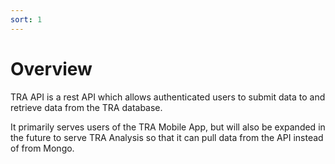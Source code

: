 ```yaml
---
sort: 1
---
```


# Overview 

TRA API is a rest API which allows authenticated users to submit data to and retrieve data from the TRA database. 

It primarily serves users of the TRA Mobile App, but will also be expanded in the future to serve TRA Analysis so that it can pull data 
from the API instead of from Mongo.